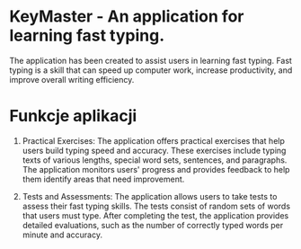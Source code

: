 # KeyMaster - An application for learning fast typing.
The application has been created to assist users in learning fast typing. Fast typing is a skill that can speed up computer work, increase productivity, and improve overall writing efficiency.

# Funkcje aplikacji
1. Practical Exercises: The application offers practical exercises that help users build typing speed and accuracy. These exercises include typing texts of various lengths, special word sets, sentences, and paragraphs. The application monitors users' progress and provides feedback to help them identify areas that need improvement.

2. Tests and Assessments: The application allows users to take tests to assess their fast typing skills. The tests consist of random sets of words that users must type. After completing the test, the application provides detailed evaluations, such as the number of correctly typed words per minute and accuracy.
